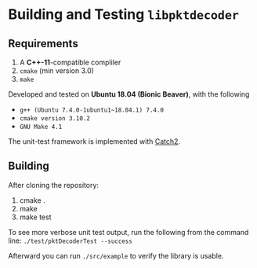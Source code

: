 # Building and Testing `libpktdecoder`

## Requirements
1. A **C++-11**-compatible compliler
2. `cmake` (min version 3.0)
3. `make`

Developed and tested on **Ubuntu 18.04 (Bionic Beaver)**, with the following
- `g++ (Ubuntu 7.4.0-1ubuntu1~18.04.1) 7.4.0`
- `cmake version 3.10.2`
- `GNU Make 4.1`

The unit-test framework is implemented with [Catch2](https://github.com/catchorg/Catch2).

## Building
After cloning the repository:
1. cmake .
2. make
3. make test

To see more verbose unit test output, run the following from the command line:
`./test/pktDecoderTest --success`

Afterward you can run `./src/example` to verify the library is usable.
